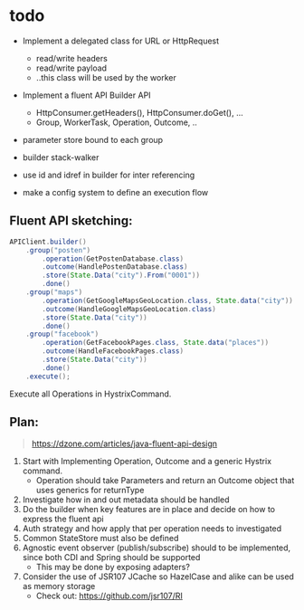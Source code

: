 # todo

* Implement a delegated class for URL or HttpRequest
    * read/write headers
    * read/write payload
    * ..this class will be used by the worker
* Implement a fluent API Builder API
    * HttpConsumer.getHeaders(), HttpConsumer.doGet(), ...
    * Group, WorkerTask, Operation, Outcome, ..

* parameter store bound to each group
* builder stack-walker
* use id and idref in builder for inter referencing
* make a config system to define an execution flow

Fluent API sketching:
--

```java
APIClient.builder()
    .group("posten")
        .operation(GetPostenDatabase.class)
        .outcome(HandlePostenDatabase.class)
        .store(State.Data("city").From("0001"))
        .done()
    .group("maps")
        .operation(GetGoogleMapsGeoLocation.class, State.data("city"))
        .outcome(HandleGoogleMapsGeoLocation.class)
        .store(State.Data("city"))
        .done()
    .group("facebook")
        .operation(GetFacebookPages.class, State.data("places"))
        .outcome(HandleFacebookPages.class)
        .store(State.Data("city"))
        .done()
    .execute();
```
    
Execute all Operations in HystrixCommand<Outcome>.

Plan:
--

> https://dzone.com/articles/java-fluent-api-design

1. Start with Implementing Operation, Outcome and a generic Hystrix command.
   * Operation should take Parameters and return an Outcome object that uses generics for returnType
1. Investigate how in and out metadata should be handled
1. Do the builder when key features are in place and decide on how to express the fluent api
1. Auth strategy and how apply that per operation needs to investigated
1. Common StateStore must also be defined
1. Agnostic event observer (publish/subscribe) should to be implemented, since both CDI and Spring should be supported
    * This may be done by exposing adapters?
1. Consider the use of JSR107 JCache so HazelCase and alike can be used as memory storage
    * Check out: https://github.com/jsr107/RI


